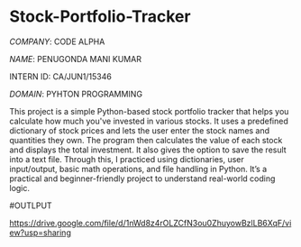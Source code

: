 # Stock-Portfolio-Tracker

*COMPANY*: CODE ALPHA

*NAME*: PENUGONDA MANI KUMAR

INTERN ID: CA/JUN1/15346

*DOMAIN*: PYHTON PROGRAMMING


This project is a simple Python-based stock portfolio tracker that helps you calculate how much you've invested in various stocks. It uses a predefined dictionary of stock prices and lets the user enter the stock names and quantities they own. The program then calculates the value of each stock and displays the total investment. It also gives the option to save the result into a text file. Through this, I practiced using dictionaries, user input/output, basic math operations, and file handling in Python. It’s a practical and beginner-friendly project to understand real-world coding logic.

#OUTLPUT

https://drive.google.com/file/d/1nWd8z4rOLZCfN3ou0ZhuyowBzlLB6XqF/view?usp=sharing

